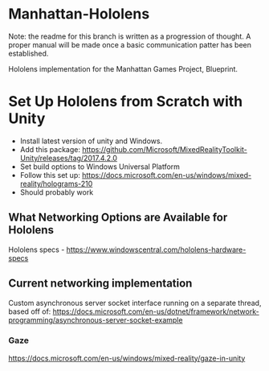 # Manhattan-Hololens
Note: the readme for this branch is written as a progression of thought. A proper manual will be made once a basic communication patter has been established.

Hololens implementation for the Manhattan Games Project, Blueprint.

# Set Up Hololens from Scratch with Unity
* Install latest version of unity and Windows.
* Add this package: https://github.com/Microsoft/MixedRealityToolkit-Unity/releases/tag/2017.4.2.0
* Set build options to Windows Universal Platform
* Follow this set up: https://docs.microsoft.com/en-us/windows/mixed-reality/holograms-210
* Should probably work

## What Networking Options are Available for Hololens
Hololens specs - https://www.windowscentral.com/hololens-hardware-specs

## Current networking implementation
Custom asynchronous server socket interface running on a separate thread, based off of: https://docs.microsoft.com/en-us/dotnet/framework/network-programming/asynchronous-server-socket-example

### Gaze
https://docs.microsoft.com/en-us/windows/mixed-reality/gaze-in-unity

